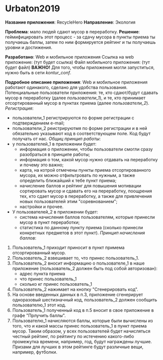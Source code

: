 # Urbaton2019

**Название приложения**: RecycleHero 
**Направление**: Экология 

**Проблема**: мало людей сдают мусор в переработку.
**Решение**: геймифицировать этот процесс - за сдачу мусора в пункты приема ты получаешь баллы, затем по ним формируется рейтинг и ты получаешь уровни и достижения.

**Разработано**: Web и мобильное приложения
Ссылка на web приложение: (тут будет ссылка)
Файл мобильного приложения: (тут будет файл)
**ВАЖНО!** Для того, чтобы приложения могли запуститься, нужно быть в сети *kontur_сonf*.

**Подробное описание приложения**:
Web и мобильное приложения работают одинакого, сделано для удобства пользования.
Потенциальные пользователи приложения: те, кто сдают/будут сдавать мусор в переработку (далее *пользователи_1*), и те, кто принимает отсортированный мусор в пунктах приема (далее *пользователи_2*).
*Регистрация*:
  - пользователи_1 регистрируются по форме регистрации с подтверждением e-mail;
  - пользователи_2 реистрируютмя по форме регистрации и в ней обязательно указывают код в соответствующем поле. Код будут получать от нас.
*Общиц принцип работы*:
  - у пользователей_1 в приложении будет:
      - информация о приложении, чтобы пользователи смогли сразу разобраться в принципе работы;
      - информация о том, какой мусор нужно отдавать на переработку и почему это важно;
      - карта, на котрой отмечены пункты приема отсортированного мусора, их можно отфильтровать по нужным, а также определить ближайший к         тебе пункт приема;
      - начисление баллов и рейтинг для повышения мотивации сортировать мусор и сдавать его на переработку, поощрения тех, кто сдает мусор         в переработку, а также для привлечения новых пользователей этим "соревнованием";
      - настройки и прочее.
  - У пользователей_2 в приложении будет:
      - система начисления баллов пользователям, которые принесли мусор в пункт переработки;
      - статистика по данному пункту приема (сколько принесли конкретных предметов в этот пункт).
*Принцип начисления баллов*: 
   1) Пользователь_1 приходит приносит в пункт примема отсортированный мусор. 
   2) Пользователь_2 взвешивает то, что принес пользователь_1.
   3) Пользователь_2 вносит информацию о пользователе_1 в наше приложение (пользователь_2 должен быть под собой авторизован):
        - адрес пункта приема 
        - что принес пользователь_1
        - сколько кг принес пользователь_1
   4) Пользователь_2 нажимает на кнопку "Сгенерировать код".
   5) На основе введенных данных в п.3, приложение сгенерирует одноразовый шестизначный код, пользователь_2 должен сообщить пользователю_1 этот код.
   6) Пользователь_1 полученный код в п.5 вносит в свое приложение в графе "Прлучить баллы".
   7) Пользователю_1 начисляются баллы, которые были вычислены из того, что и какой массы принес пользователь_1 в пункт приема мусор.
Таким образом, у всех пользователей будет начисляться честный рейтинг, по рейтингу по истечению какого-либо промежутка времени, например, год, будут награждены лучшие. Призами для лучших в этом рейтинге будут различные вещи, например, футболки.   



